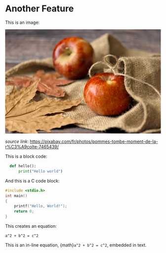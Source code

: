 # Another Feature

This is an image:

![alt text](image.jpg)

_source link_:
https://pixabay.com/fr/photos/pommes-tombe-moment-de-la-r%C3%A9colte-7465439/

This is a block code:

```python
  def hello():
      print("Hello world")
```

And this is a C code block:
```c
#include <stdio.h>
int main()
{
    printf("Hello, World!");
    return 0;
}
```

This creates an equation:
```{math}
a^2 + b^2 = c^2
```

This is an in-line equation, {math}`a^2 + b^2 = c^2`, embedded in text.